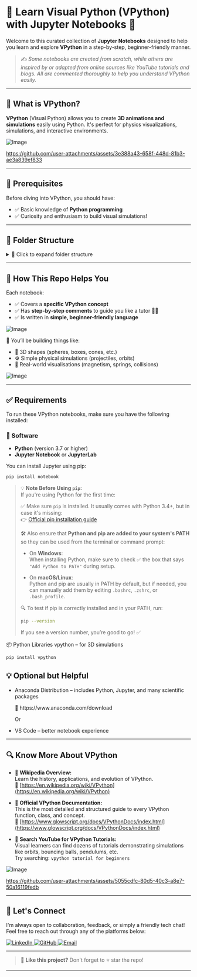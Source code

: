 # 🌟 Learn Visual Python (VPython) with Jupyter Notebooks 🚀

Welcome to this curated collection of **Jupyter Notebooks** designed to help you learn and explore **VPython** in a step-by-step, beginner-friendly manner.

> ✍️ _Some notebooks are created from scratch, while others are inspired by or adapted from online sources like YouTube tutorials and blogs. All are commented thoroughly to help you understand VPython easily._

---

## 🎯 What is VPython?

**VPython** (Visual Python) allows you to create **3D animations and simulations** easily using Python. It's perfect for physics visualizations, simulations, and interactive environments.

![Image](https://github.com/user-attachments/assets/3aaa9737-0967-4c07-b6c4-ecf5391a39dd)

https://github.com/user-attachments/assets/3e388a43-658f-448d-81b3-ae3a839ef833

---

## 🧠 Prerequisites

Before diving into VPython, you should have:
- ✅ Basic knowledge of **Python programming**
- ✅ Curiosity and enthusiasm to build visual simulations!

---

## 📂 Folder Structure

<details> <summary>📁 Click to expand folder structure</summary>
  
```bash
📁 VPython-Learning-Notebooks/
├── vpython_001.ipynb  - Intro to basics
├── vpython_002.ipynb  - Basic animation
├── vpython_003.ipynb  - Bouncing Ball 3D animation
├── vpython_004.ipynb  - Animating by changing Dimensions
├── vpython_005.ipynb  - Thermometer 3D animation
├── vpython_006.ipynb  - Non-blocking dual animation
├── vpython_007.ipynb  - Mixing colours
├── vpython_008.ipynb  - Continuously colour varying Orb
├── vpython_009.ipynb  - Orientation and Axis
├── vpython_010.ipynb  - Analog clock 3D animation
├── vpython_011.ipynb  - Accurate analog clock 3D animation
├── vpython_012.ipynb  - Adding Labels and Text
├── vpython_013.ipynb  - Widgets
└── ...
```

</details>

---

## 📘 How This Repo Helps You

Each notebook:
- ✅ Covers a **specific VPython concept**
- ✅ Has **step-by-step comments** to guide you like a tutor 👨‍🏫
- ✅ Is written in **simple, beginner-friendly language**
  
![Image](https://github.com/user-attachments/assets/2839d1d2-b330-4698-b4f1-83dac7d899e5)

🧪 You’ll be building things like:
- 🧊 3D shapes (spheres, boxes, cones, etc.)
- ⚙️ Simple physical simulations (projectiles, orbits)
- 🧲 Real-world visualisations (magnetism, springs, collisions)

![Image](https://github.com/user-attachments/assets/f38730b3-4cca-4396-9030-aaf69d72f6c3)

---

## ✅ Requirements

To run these VPython notebooks, make sure you have the following installed:

### 🔧 Software

- **Python** (version 3.7 or higher)
- **Jupyter Notebook** or **JupyterLab**

You can install Jupyter using pip:

```bash
pip install notebook
```

 > 💡 **Note Before Using `pip`:**  
  > If you're using Python for the first time:
  >
  > ✅ Make sure `pip` is installed. It usually comes with Python 3.4+, but in case it's missing:  
  > 👉 [Official pip installation guide](https://pip.pypa.io/en/stable/installation)
  >
  > 🛠️ Also ensure that **Python and pip are added to your system's PATH** so they can be used from the terminal or command prompt:
  >
  > - On **Windows**:  
  >   When installing Python, make sure to check ✅ the box that says  
  >   `"Add Python to PATH"` during setup.
  >
  > - On **macOS/Linux**:  
  >   Python and pip are usually in PATH by default, but if needed, you can manually add them by editing `.bashrc`, `.zshrc`, or `.bash_profile`.
  >
  > 🔍 To test if pip is correctly installed and in your PATH, run:
  > ```bash
  > pip --version
  > ```
  > If you see a version number, you’re good to go! ✅

📦 Python Libraries
vpython – for 3D simulations

```bash
pip install vpython
```
## 💡 Optional but Helpful
- Anaconda Distribution – includes Python, Jupyter, and many scientific packages
  <p> 🔗 https://www.anaconda.com/download </p>
  <p>Or </p>
- VS Code – better notebook experience

---

## 🔍 Know More About VPython

- 🧠 **Wikipedia Overview:**  
  Learn the history, applications, and evolution of VPython.  
  🔗 [https://en.wikipedia.org/wiki/VPython](https://en.wikipedia.org/wiki/VPython)

- 📘 **Official VPython Documentation:**  
  This is the most detailed and structured guide to every VPython function, class, and concept.  
  🔗 [https://www.glowscript.org/docs/VPythonDocs/index.html](https://www.glowscript.org/docs/VPythonDocs/index.html)

- 🎥 **Search YouTube for VPython Tutorials:**  
  Visual learners can find dozens of tutorials demonstrating simulations like orbits, bouncing balls, pendulums, etc.  
  Try searching: `vpython tutorial for beginners`
  
![Image](https://github.com/user-attachments/assets/fa6f1214-ae99-402d-936f-34001cb3fbaf)

https://github.com/user-attachments/assets/5055cdfc-80d5-40c3-a8e7-50a16119fedb

  ---

## 🤝 Let's Connect

I'm always open to collaboration, feedback, or simply a friendly tech chat!  
Feel free to reach out through any of the platforms below:

<p align="left">
  <a href="https://www.linkedin.com/in/jabbar-khan-abdul/" target="_blank">
    <img alt="LinkedIn" src="https://img.shields.io/badge/LinkedIn-blue?style=for-the-badge&logo=linkedin&logoColor=white"/>
  </a>
  
  <a href="https://github.com/CodingMango" target="_blank">
    <img alt="GitHub" src="https://img.shields.io/badge/GitHub-181717?style=for-the-badge&logo=github&logoColor=white"/>
  </a>

  <a href="mailto:jk7906485@gmail.com" target="_blank">
    <img alt="Email" src="https://img.shields.io/badge/Email-D14836?style=for-the-badge&logo=gmail&logoColor=white"/>
  </a>  
</p>

 ---
 
> 🌟 **Like this project?** Don't forget to ⭐ star the repo!

---
